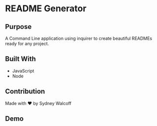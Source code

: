 # README Generator
## Purpose
A Command Line application using inquirer to create beautiful READMEs ready for any project.

## Built With
* JavaScript
* Node

## Contribution
Made with ❤️ by Sydney Walcoff

## Demo
